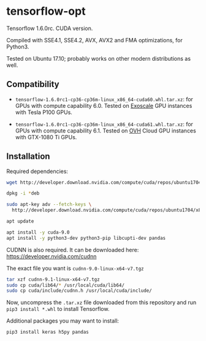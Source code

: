 # tensorflow-opt

Tensorflow 1.6.0rc. CUDA version.

Compiled with SSE4.1, SSE4.2, AVX, AVX2 and FMA optimizations, for Python3.

Tested on Ubuntu 17.10; probably works on other modern distributions as well.

## Compatibility

* `tensorflow-1.6.0rc1-cp36-cp36m-linux_x86_64-cuda60.whl.tar.xz`: for
GPUs with compute capability 6.0. Tested on [Exoscale](https://www.exoscale.ch) GPU instances
with Tesla P100 GPUs.

* `tensorflow-1.6.0rc1-cp36-cp36m-linux_x86_64-cuda61.whl.tar.xz`: for
GPUs with compute capability 6.1. Tested on [OVH](https://www.ovh.com) Cloud GPU instances
with GTX-1080 Ti GPUs.

## Installation

Required dependencies:

```sh
wget http://developer.download.nvidia.com/compute/cuda/repos/ubuntu1704/x86_64/cuda-repo-ubuntu1704_9.0.176-1_amd64.deb

dpkg -i *deb

sudo apt-key adv --fetch-keys \
  http://developer.download.nvidia.com/compute/cuda/repos/ubuntu1704/x86_64/7fa2af80.pub

apt update

apt install -y cuda-9.0
apt install -y python3-dev python3-pip libcupti-dev pandas
```

CUDNN is also required. It can be downloaded here:
https://developer.nvidia.com/cudnn

The exact file you want is `cudnn-9.0-linux-x64-v7.tgz`

```sh
tar xzf cudnn-9.1-linux-x64-v7.tgz
sudo cp cuda/lib64/* /usr/local/cuda/lib64/
sudo cp cuda/include/cudnn.h /usr/local/cuda/include/
```

Now, uncompress the `.tar.xz` file downloaded from this repository and run `pip3 install *.whl`
to install Tensorflow.

Additional packages you may want to install:

```sh
pip3 install keras h5py pandas
```
